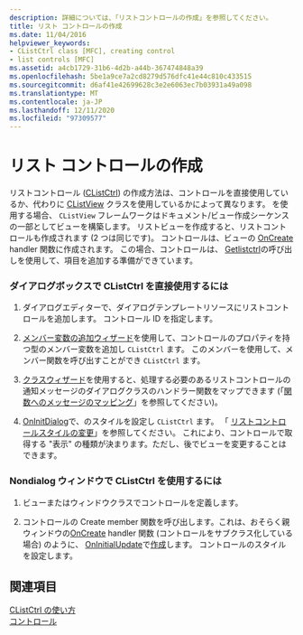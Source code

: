 ```yaml
---
description: 詳細については、「リストコントロールの作成」を参照してください。
title: リスト コントロールの作成
ms.date: 11/04/2016
helpviewer_keywords:
- CListCtrl class [MFC], creating control
- list controls [MFC]
ms.assetid: a4cb1729-31b6-4d2b-a44b-367474848a39
ms.openlocfilehash: 5be1a9ce7a2cd8279d576dfc41e44c810c433515
ms.sourcegitcommit: d6af41e42699628c3e2e6063ec7b03931a49a098
ms.translationtype: MT
ms.contentlocale: ja-JP
ms.lasthandoff: 12/11/2020
ms.locfileid: "97309577"
---
```

# <a name="creating-the-list-control"></a>リスト コントロールの作成

リストコントロール ([CListCtrl](reference/clistctrl-class.md)) の作成方法は、コントロールを直接使用しているか、代わりに [CListView](reference/clistview-class.md) クラスを使用しているかによって異なります。 を使用する場合、 `CListView` フレームワークはドキュメント/ビュー作成シーケンスの一部としてビューを構築します。 リストビューを作成すると、リストコントロールも作成されます (2 つは同じです)。 コントロールは、ビューの [OnCreate](reference/cwnd-class.md#oncreate) handler 関数に作成されます。 この場合、コントロールは、 [Getlistctrl](reference/clistview-class.md#getlistctrl)の呼び出しを使用して、項目を追加する準備ができています。

### <a name="to-use-clistctrl-directly-in-a-dialog-box"></a>ダイアログボックスで CListCtrl を直接使用するには

1. ダイアログエディターで、ダイアログテンプレートリソースにリストコントロールを追加します。 コントロール ID を指定します。

1. [メンバー変数の追加ウィザード](../ide/adding-a-member-variable-visual-cpp.md)を使用して、コントロールのプロパティを持つ型のメンバー変数を追加し `CListCtrl` ます。 このメンバーを使用して、メンバー関数を呼び出すことができ `CListCtrl` ます。

1. [クラスウィザード](reference/mfc-class-wizard.md)を使用すると、処理する必要のあるリストコントロールの通知メッセージのダイアログクラスのハンドラー関数をマップできます (「[関数へのメッセージのマッピング](reference/mapping-messages-to-functions.md)」を参照してください)。

1. [OnInitDialog](reference/cdialog-class.md#oninitdialog)で、のスタイルを設定し `CListCtrl` ます。 「 [リストコントロールスタイルの変更](changing-list-control-styles.md)」を参照してください。 これにより、コントロールで取得する "表示" の種類が決まります。ただし、後でビューを変更することはできます。

### <a name="to-use-clistctrl-in-a-nondialog-window"></a>Nondialog ウィンドウで CListCtrl を使用するには

1. ビューまたはウィンドウクラスでコントロールを定義します。

1. コントロールの Create member 関数を呼び出します。これは、おそらく親ウィンドウの[OnCreate](reference/cwnd-class.md#oncreate) handler 関数 (コントロールをサブクラス化している場合) のように、 [OnInitialUpdate](reference/cview-class.md#oninitialupdate)で[作成](reference/clistctrl-class.md#create)します。 コントロールのスタイルを設定します。

## <a name="see-also"></a>関連項目

[CListCtrl の使い方](using-clistctrl.md)<br/>
[コントロール](controls-mfc.md)
